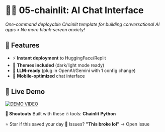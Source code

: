 # 🧠💬 05-chainlit: AI Chat Interface

*One-command deployable Chainlit template for building conversational AI apps • No more blank-screen anxiety!*

## 🚀 Features
- ⚡ **Instant deployment** to HuggingFace/Replit
- 🎨 **Themes included** (dark/light mode ready)
- 🤖 **LLM-ready** (plug in OpenAI/Gemini with 1 config change)
- 📱 **Mobile-optimized** chat interface

## 🎥 Live Demo
[![DEMO VIDEO](https://img.shields.io/badge/%F0%9F%8E%A5_Watch_Now-9146FF?style=for-the-badge&logo=google-drive)](https://drive.google.com/uc?export=download&id=19q0rheMHoE802UO0aqADSN6Ak0JXre3t)

**🌈 Shoutouts**
Built with these 🔥 tools:
**Chainlit**
**Python**

⭐ Star if this saved your day
🐛 Issues? **"This broke lol"** → Open Issue
